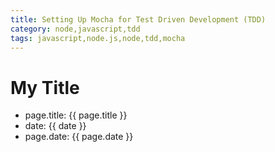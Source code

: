 ```yaml
---
title: Setting Up Mocha for Test Driven Development (TDD)
category: node,javascript,tdd
tags: javascript,node.js,node,tdd,mocha
---
```

# My Title


* page.title: {{ page.title }}
* date: {{ date }}
* page.date: {{ page.date }}
